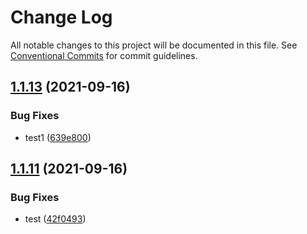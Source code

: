 # Change Log

All notable changes to this project will be documented in this file.
See [Conventional Commits](https://conventionalcommits.org) for commit guidelines.

## [1.1.13](https://coding.jd.com/selling-front/shop-c-components/compare/v1.1.11...v1.1.13) (2021-09-16)


### Bug Fixes

* test1 ([639e800](https://coding.jd.com/selling-front/shop-c-components/commits/639e80055c4ae43950f32d5981d57d1fa8aaab35))





## [1.1.11](https://coding.jd.com/selling-front/shop-c-components/compare/v1.1.9...v1.1.11) (2021-09-16)


### Bug Fixes

* test ([42f0493](https://coding.jd.com/selling-front/shop-c-components/commits/42f04933cc4117d154cd5aba3c33d5e66efd8744))
